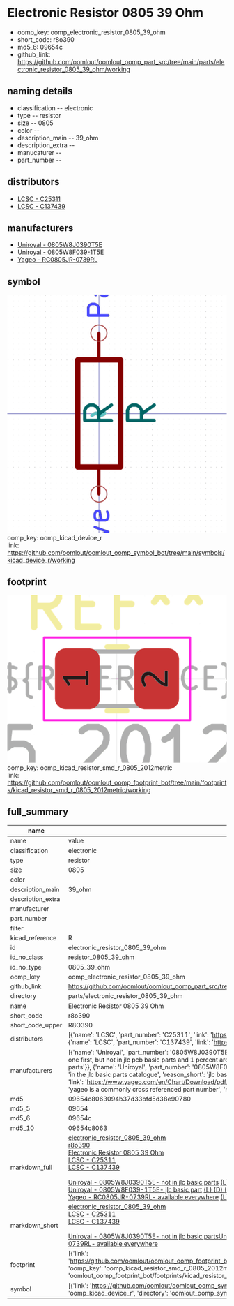 # Electronic Resistor 0805 39 Ohm

  
* oomp_key: oomp_electronic_resistor_0805_39_ohm 
* short_code: r8o390
* md5_6: 09654c  
* github_link: https://github.com/oomlout/oomlout_oomp_part_src/tree/main/parts/electronic_resistor_0805_39_ohm/working  
## naming details
* classification -- electronic
* type -- resistor
* size -- 0805
* color -- 
* description_main -- 39_ohm
* description_extra -- 
* manucaturer -- 
* part_number -- 

## distributors
* [LCSC - C25311](https://lcsc.com/product-detail/C25311.html)  
* [LCSC - C137439](https://lcsc.com/product-detail/C137439.html)  

## manufacturers
* [Uniroyal - 0805W8J0390T5E]()  
* [Uniroyal - 0805W8F039-1T5E]()  
* [Yageo - RC0805JR-0739RL](https://www.yageo.com/en/Chart/Download/pdf/RC0805JR-0739RL)  

## symbol

![](symbol/0/working/working_600.png)  
oomp_key: oomp_kicad_device_r  
link: https://github.com/oomlout/oomlout_oomp_symbol_bot/tree/main/symbols/kicad_device_r/working  

## footprint

![](footprint/0/working/working_600.png)  
oomp_key: oomp_kicad_resistor_smd_r_0805_2012metric  
link: https://github.com/oomlout/oomlout_oomp_footprint_bot/tree/main/footprints/kicad_resistor_smd_r_0805_2012metric/working  

## full_summary
| name | value | 
| --- | --- | 
| name | value | 
| classification | electronic | 
| type | resistor | 
| size | 0805 | 
| color |  | 
| description_main | 39_ohm | 
| description_extra |  | 
| manufacturer |  | 
| part_number |  | 
| filter |  | 
| kicad_reference | R | 
| id | electronic_resistor_0805_39_ohm | 
| id_no_class | resistor_0805_39_ohm | 
| id_no_type | 0805_39_ohm | 
| oomp_key | oomp_electronic_resistor_0805_39_ohm | 
| github_link | https://github.com/oomlout/oomlout_oomp_part_src/tree/main/parts/electronic_resistor_0805_39_ohm/working | 
| directory | parts/electronic_resistor_0805_39_ohm | 
| name | Electronic Resistor 0805 39 Ohm | 
| short_code | r8o390 | 
| short_code_upper | R8O390 | 
| distributors | [{'name': 'LCSC', 'part_number': 'C25311', 'link': 'https://lcsc.com/product-detail/C25311.html', 'id': 'distributor_lcsc'}, {'name': 'LCSC', 'part_number': 'C137439', 'link': 'https://lcsc.com/product-detail/C137439.html', 'id': 'distributor_lcsc'}] | 
| manufacturers | [{'name': 'Uniroyal', 'part_number': '0805W8J0390T5E', 'link': '', 'id': 'manufacturer_uniroyal', 'note': {'reason': 'did this one first, but not in jlc pcb basic parts and 1 percent are and they are the same price', 'reason_short': 'not in jlc basic parts'}}, {'name': 'Uniroyal', 'part_number': '0805W8F039-1T5E', 'link': '', 'id': 'manufacturer_uniroyal', 'note': {'reason': 'in the jlc basic parts catalogue', 'reason_short': 'jlc basic part'}}, {'name': 'Yageo', 'part_number': 'RC0805JR-0739RL', 'link': 'https://www.yageo.com/en/Chart/Download/pdf/RC0805JR-0739RL', 'id': 'manufacturer_yageo', 'note': {'reason': 'yageo is a commonly cross referenced part number', 'reason_short': 'available everywhere'}}] | 
| md5 | 09654c8063094b37d33bfd5d38e90780 | 
| md5_5 | 09654 | 
| md5_6 | 09654c | 
| md5_10 | 09654c8063 | 
| markdown_full | [electronic_resistor_0805_39_ohm](https://github.com/oomlout/oomlout_oomp_part_src/tree/main/parts/electronic_resistor_0805_39_ohm/working)<br>[r8o390](https://github.com/oomlout/oomlout_oomp_part_src/tree/main/parts/electronic_resistor_0805_39_ohm/working)<br>[Electronic Resistor 0805 39 Ohm](https://github.com/oomlout/oomlout_oomp_part_src/tree/main/parts/electronic_resistor_0805_39_ohm/working)<br>[LCSC - C25311<br>](https://lcsc.com/product-detail/C25311.html)[LCSC - C137439<br>](https://lcsc.com/product-detail/C137439.html)<br>[Uniroyal - 0805W8J0390T5E- not in jlc basic parts]() [(L)  ](https://www.lcsc.com/search?q=0805W8J0390T5E)[(D)  ](https://www.digikey.com/en/products?keywords=0805W8J0390T5E)[(M)  ](https://www.mouser.com/Search/Refine?Keyword=0805W8J0390T5E)[(N)  ](https://www.newark.com/search?st=0805W8J0390T5E)[(SZ)  ](https://so.szlcsc.com/global.html?k=0805W8J0390T5E)<br>[Uniroyal - 0805W8F039-1T5E- jlc basic part]() [(L)  ](https://www.lcsc.com/search?q=0805W8F039-1T5E)[(D)  ](https://www.digikey.com/en/products?keywords=0805W8F039-1T5E)[(M)  ](https://www.mouser.com/Search/Refine?Keyword=0805W8F039-1T5E)[(N)  ](https://www.newark.com/search?st=0805W8F039-1T5E)[(SZ)  ](https://so.szlcsc.com/global.html?k=0805W8F039-1T5E)<br>[Yageo - RC0805JR-0739RL- available everywhere](https://www.yageo.com/en/Chart/Download/pdf/RC0805JR-0739RL) [(L)  ](https://www.lcsc.com/search?q=RC0805JR-0739RL)[(D)  ](https://www.digikey.com/en/products?keywords=RC0805JR-0739RL)[(M)  ](https://www.mouser.com/Search/Refine?Keyword=RC0805JR-0739RL)[(N)  ](https://www.newark.com/search?st=RC0805JR-0739RL)[(SZ)  ](https://so.szlcsc.com/global.html?k=RC0805JR-0739RL)<br> | 
| markdown_short | [electronic_resistor_0805_39_ohm](https://github.com/oomlout/oomlout_oomp_part_src/tree/main/parts/electronic_resistor_0805_39_ohm/working)<br>[LCSC - C25311<br>](https://lcsc.com/product-detail/C25311.html)[LCSC - C137439<br>](https://lcsc.com/product-detail/C137439.html)<br>[Uniroyal - 0805W8J0390T5E- not in jlc basic parts]()[Uniroyal - 0805W8F039-1T5E- jlc basic part]()[Yageo - RC0805JR-0739RL- available everywhere](https://www.yageo.com/en/Chart/Download/pdf/RC0805JR-0739RL) | 
| footprint | [{'link': 'https://github.com/oomlout/oomlout_oomp_footprint_bot/tree/main/foootprntss/kicad_resistor_smd_r_0805_2012metric', 'oomp_key': 'oomp_kicad_resistor_smd_r_0805_2012metric', 'directory': 'oomlout_oomp_footprint_bot/footprints/kicad_resistor_smd_r_0805_2012metric//working/working.kicad_mod'}] | 
| symbol | [{'link': 'https://github.com/oomlout/oomlout_oomp_symbol_bot/tree/main/symbols/kicad_device_r', 'oomp_key': 'oomp_kicad_device_r', 'directory': 'oomlout_oomp_symbol_bot/symbols/kicad_device_r//working/working.kicad_sym'}] | 
